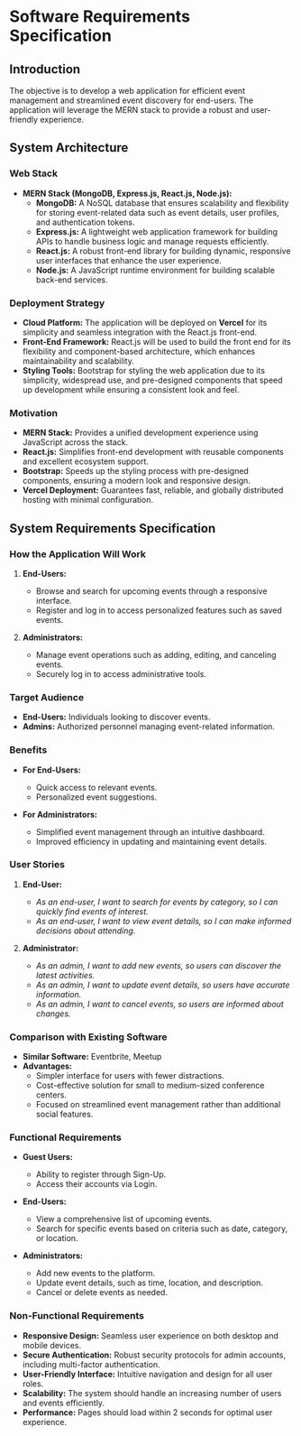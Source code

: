 # Software Requirements Specification

## Introduction
The objective is to develop a web application for efficient event management and streamlined event discovery for end-users. The application will leverage the MERN stack to provide a robust and user-friendly experience.

## System Architecture

### Web Stack
- **MERN Stack (MongoDB, Express.js, React.js, Node.js):**
  - **MongoDB:** A NoSQL database that ensures scalability and flexibility for storing event-related data such as event details, user profiles, and authentication tokens.
  - **Express.js:** A lightweight web application framework for building APIs to handle business logic and manage requests efficiently.
  - **React.js:** A robust front-end library for building dynamic, responsive user interfaces that enhance the user experience.
  - **Node.js:** A JavaScript runtime environment for building scalable back-end services.

### Deployment Strategy
- **Cloud Platform:** The application will be deployed on **Vercel** for its simplicity and seamless integration with the React.js front-end.
- **Front-End Framework:** React.js will be used to build the front end for its flexibility and component-based architecture, which enhances maintainability and scalability.
- **Styling Tools:** Bootstrap for styling the web application due to its simplicity, widespread use, and pre-designed components that speed up development while ensuring a consistent look and feel.

### Motivation
- **MERN Stack:** Provides a unified development experience using JavaScript across the stack.
- **React.js:** Simplifies front-end development with reusable components and excellent ecosystem support.
- **Bootstrap:** Speeds up the styling process with pre-designed components, ensuring a modern look and responsive design.
- **Vercel Deployment:** Guarantees fast, reliable, and globally distributed hosting with minimal configuration.

## System Requirements Specification

### How the Application Will Work
1. **End-Users:**
   - Browse and search for upcoming events through a responsive interface.
   - Register and log in to access personalized features such as saved events.

2. **Administrators:**
   - Manage event operations such as adding, editing, and canceling events.
   - Securely log in to access administrative tools.

### Target Audience
- **End-Users:** Individuals looking to discover events.
- **Admins:** Authorized personnel managing event-related information.

### Benefits
- **For End-Users:**
  - Quick access to relevant events.
  - Personalized event suggestions.

- **For Administrators:**
  - Simplified event management through an intuitive dashboard.
  - Improved efficiency in updating and maintaining event details.

### User Stories
1. **End-User:**
   - *As an end-user, I want to search for events by category, so I can quickly find events of interest.*
   - *As an end-user, I want to view event details, so I can make informed decisions about attending.*

2. **Administrator:**
   - *As an admin, I want to add new events, so users can discover the latest activities.*
   - *As an admin, I want to update event details, so users have accurate information.*
   - *As an admin, I want to cancel events, so users are informed about changes.*

### Comparison with Existing Software
- **Similar Software:** Eventbrite, Meetup
- **Advantages:**
  - Simpler interface for users with fewer distractions.
  - Cost-effective solution for small to medium-sized conference centers.
  - Focused on streamlined event management rather than additional social features.

### Functional Requirements
- **Guest Users:**
  - Ability to register through Sign-Up.
  - Access their accounts via Login.

- **End-Users:**
  - View a comprehensive list of upcoming events.
  - Search for specific events based on criteria such as date, category, or location.

- **Administrators:**
  - Add new events to the platform.
  - Update event details, such as time, location, and description.
  - Cancel or delete events as needed.

### Non-Functional Requirements
- **Responsive Design:** Seamless user experience on both desktop and mobile devices.
- **Secure Authentication:** Robust security protocols for admin accounts, including multi-factor authentication.
- **User-Friendly Interface:** Intuitive navigation and design for all user roles.
- **Scalability:** The system should handle an increasing number of users and events efficiently.
- **Performance:** Pages should load within 2 seconds for optimal user experience.
